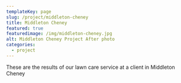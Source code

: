 ```yaml
---
templateKey: page
slug: /project/middleton-cheney
title: Middleton Cheney
featured: true
featuredimage: /img/middleton-cheney.jpg
alt: Middleton Cheney Project After photo
categories:
  - project
---
```

These are the results of our lawn care service at a client in Middleton Cheney
